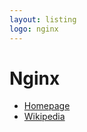 ```yaml
---
layout: listing
logo: nginx
---
```

# Nginx


- [Homepage](https://www.nginx.com/)
- [Wikipedia](https://en.wikipedia.org/wiki/Nginx)
